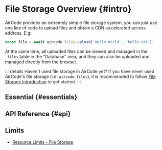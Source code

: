 # File Storage Overview {#intro}

AirCode provides an extremely simple file storage system, you can just use one line of code to upload files and obtain a CDN-accelerated access address. E.g:

```js
const file = await aircode.files.upload('Hello World', 'hello.txt');
```

At the same time, all uploaded files can be viewed and managed in the `_files` table in the "Database" area, and they can also be uploaded and managed directly from the browser.

::: details Haven't used file storage in AirCode yet?
If you have never used AirCode's file storage (i.e. `aircode.files`), it is recommended to follow [File Storage Introduction](/getting-started/files) to get started.
:::

## Essential {#essentials}

<ListBoxContainer>
<ListBox
  link="/guide/files/upload"
  title="Upload Files"
  description="Upload files to the cloud with one line of code, and obtain a CDN-accelerated access address"
/>
<ListBox
  link="/guide/files/download"
  title="Download Files"
  description="Download files to the local for processing, such as text analysis, adding watermark, etc."
/>
<ListBox
  link="/guide/files/delete"
  title="Delete Files"
  description="Delete unnecessary files, and the deletion will be automatically synchronized to the global CDN node"
/>
</ListBoxContainer>

## API Reference {#api}

<ListBoxContainer>
<ListBox
  link="/reference/server/files-api"
  title="File Storage API"
  description="All API definitions about aircode.files"
/>
</ListBoxContainer>

## Limits

- [Resource Limits - File Storage](/about/limits#files)
